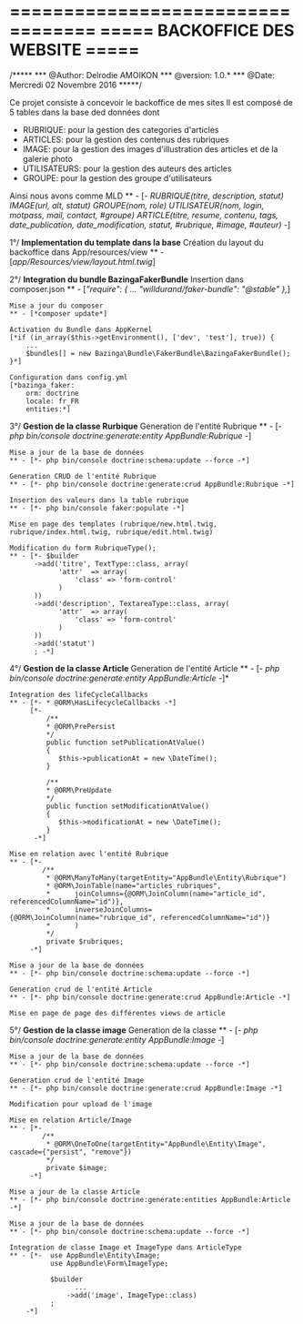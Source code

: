 ==================================
===== BACKOFFICE DES WEBSITE =====
==================================

/*****
*** @Author: Delrodie AMOIKON
*** @version: 1.0.*
*** @Date: Mercredi 02 Novembre 2016
*****/

Ce projet consiste à concevoir le backoffice de mes sites
Il est composé de 5 tables dans la base ded données dont
  - RUBRIQUE: pour la gestion des categories d'articles
  - ARTICLES: pour la gestion des contenus des rubriques
  - IMAGE: pour la gestion des images d'illustration des articles et de la galerie photo
  - UTILISATEURS: pour la gestion des auteurs des articles
  - GROUPE: pour la gestion des groupe d'utilisateurs

Ainsi nous avons comme MLD
** - [*- RUBRIQUE(titre, description, statut)
         IMAGE(url, alt, statut)
         GROUPE(nom, role)
         UTILISATEUR(nom, login, motpass, mail, contact, #groupe)
         ARTICLE(titre, resume, contenu, tags, date_publication, date_modification, statut, #rubrique, #image, #auteur)
     -*]


1°/ **Implementation du template dans la base**
    Création du layout du backoffice dans App/resources/view
    ** - [*app/Resources/view/layout.html.twig*]

2°/ **Integration du bundle BazingaFakerBundle**
    Insertion dans composer.json
    ** - [*"require": {
              ...
              "willdurand/faker-bundle": "@stable"
          },*]

    Mise a jour du composer
    ** - [*composer update*]

    Activation du Bundle dans AppKernel
    [*if (in_array($this->getEnvironment(), ['dev', 'test'], true)) {
        ...
        $bundles[] = new Bazinga\Bundle\FakerBundle\BazingaFakerBundle();
    }*]

    Configuration dans config.yml
    [*bazinga_faker:
        orm: doctrine
        locale: fr_FR
        entities:*]

3°/ **Gestion de la classe Rurbique**
    Generation de l'entité Rubrique
    ** - [*- php bin/console doctrine:generate:entity AppBundle:Rubrique -*]

    Mise a jour de la base de données
    ** - [*- php bin/console doctrine:schema:update --force -*]

    Generation CRUD de l'entité Rubrique
    ** - [*- php bin/console doctrine:generate:crud AppBundle:Rubrique -*]

    Insertion des valeurs dans la table rubrique
    ** - [*- php bin/console faker:populate -*]

    Mise en page des templates (rubrique/new.html.twig, rubrique/index.html.twig, rubrique/edit.html.twig)

    Modification du form RubriqueType();
    ** - [*- $builder
          ->add('titre', TextType::class, array(
                'attr'  => array(
                    'class' => 'form-control'
                )
          ))
          ->add('description', TextareaType::class, array(
                'attr'  => array(
                    'class' => 'form-control'
                )
          ))
          ->add('statut')
          ; -*]

4°/ **Gestion de la classe Article**
    Generation de l'entité Article
    ** - [*- php bin/console doctrine:generate:entity AppBundle:Article -*]*

    Integration des lifeCycleCallbacks
    ** - [*- * @ORM\HasLifecycleCallbacks -*]
         [*-
             /**
             * @ORM\PrePersist
             */
             public function setPublicationAtValue()
             {
                $this->publicationAt = new \DateTime();
             }

             /**
             * @ORM\PreUpdate
             */
             public function setModificationAtValue()
             {
                $this->modificationAt = new \DateTime();
             }
          -*]

    Mise en relation avec l'entité Rubrique
    ** - [*-
            /**
             * @ORM\ManyToMany(targetEntity="AppBundle\Entity\Rubrique")
             * @ORM\JoinTable(name="articles_rubriques",
             *      joinColumns={@ORM\JoinColumn(name="article_id", referencedColumnName="id")},
             *      inverseJoinColumns={@ORM\JoinColumn(name="rubrique_id", referencedColumnName="id")}
             *      )
             */
             private $rubriques;
         -*]

    Mise a jour de la base de données
    ** - [*- php bin/console doctrine:schema:update --force -*]

    Generation crud de l'entité Article
    ** - [*- php bin/console doctrine:generate:crud AppBundle:Article -*]

    Mise en page de page des différentes views de article

5°/ **Gestion de la classe image**
    Generation de la classe
    ** - [*- php bin/console doctrine:generate:entity AppBundle:Image -*]

    Mise a jour de la base de données
    ** - [*- php bin/console doctrine:schema:update --force -*]

    Generation crud de l'entité Image
    ** - [*- php bin/console doctrine:generate:crud AppBundle:Image -*]

    Modification pour upload de l'image

    Mise en relation Article/Image
    ** - [*-
            /**
             * @ORM\OneToOne(targetEntity="AppBundle\Entity\Image", cascade={"persist", "remove"})
             */
             private $image;
         -*]

    Mise a jour de la classe Article
    ** - [*- php bin/console doctrine:generate:entities AppBundle:Article -*]

    Mise a jour de la base de données
    ** - [*- php bin/console doctrine:schema:update --force -*]

    Integration de classe Image et ImageType dans ArticleType
    ** - [*-  use AppBundle\Entity\Image;
              use AppBundle\Form\ImageType;

              $builder
                    ...
                  ->add('image', ImageType::class)
              ;
        -*]
